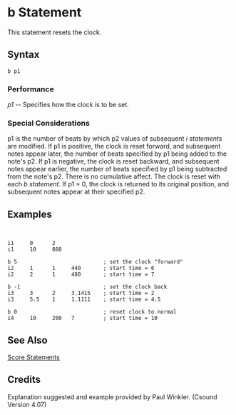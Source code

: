 <!--
id:b
category:
-->
# b Statement
This statement resets the clock.

## Syntax
``` csound-orc
b p1
```

### Performance

_p1_ -- Specifies how the clock is to be set.

### Special Considerations

p1 is the number of beats by which p2 values of subsequent _i statements_ are modified. If p1 is positive, the clock is reset forward, and subsequent notes appear later, the number of beats specified by p1 being added to the note's p2. If p1 is negative, the clock is reset backward, and subsequent notes appear earlier, the number of beats specified by p1 being subtracted from the note's p2. There is no cumulative affect. The clock is reset with each _b statement_. If p1 = 0, the clock is returned to its original position, and subsequent notes appear at their specified p2.

## Examples

``` csound-orc


i1     0      2
i1     10     888		

b 5                           ; set the clock "forward"
i2     1      1     440       ; start time = 6
i2     2      1     480       ; start time = 7

b -1                          ; set the clock back
i3     3      2     3.1415    ; start time = 2
i3     5.5    1     1.1111    ; start time = 4.5

b 0                           ; reset clock to normal
i4     10     200   7         ; start time = 10

```

## See Also

[Score Statements](../../score/statemnt)

## Credits

Explanation suggested and example provided by Paul Winkler. (Csound Version 4.07)

